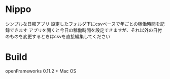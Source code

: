 # Nippo

シンプルな日報アプリ
設定したフォルダ下にcsvベースで年ごとの稼働時間を記録できます
アプリを開くと今日の稼働時間を設定できますが、それ以外の日付のものを変更するときはcsvを直接編集してください

# Build

openFrameworks 0.11.2 + Mac OS
